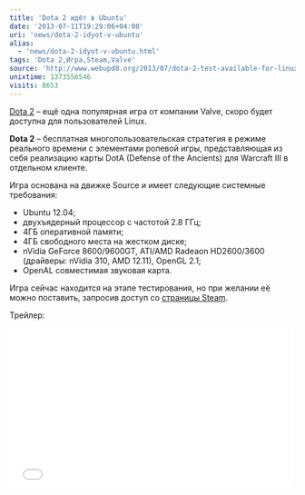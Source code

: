 ```yaml
---
title: 'Dota 2 идёт в Ubuntu'
date: '2013-07-11T19:29:06+04:00'
uri: 'news/dota-2-idyot-v-ubuntu'
alias: 
  - 'news/dota-2-idyot-v-ubuntu.html'
tags: 'Dota 2,Игра,Steam,Valve'
source: 'http://www.webupd8.org/2013/07/dota-2-test-available-for-linux-steam.html'
unixtime: 1373556546
visits: 8653
---
```

[Dota 2](http://ru.wikipedia.org/wiki/Dota_2) – ещё одна популярная игра от компании Valve, скоро будет доступна для пользователей Linux.
 
**Dota 2** – бесплатная многопользовательская стратегия в режиме реального времени с элементами ролевой игры, представляющая из себя реализацию карты DotA (Defense of the Ancients) для Warcraft III в отдельном клиенте.

Игра основана на движке Source и имеет следующие системные требования:

*   Ubuntu 12.04;
*   двухъядерный процессор с частотой 2.8 ГГц;
*   4ГБ оперативной памяти;
*   4ГБ свободного места на жестком диске;
*   nVidia GeForce 8600/9600GT, ATI/AMD Radeaon HD2600/3600 (драйверы: nVidia 310, AMD 12.11), OpenGL 2.1;
*   OpenAL совместимая звуковая карта.

Игра сейчас находится на этапе тестирования, но при желании её можно поставить, запросив доступ со [страницы Steam](http://store.steampowered.com/app/570/).

Трейлер:

<iframe width="500" height="281" src="//www.youtube.com/embed/-cSFPIwMEq4" frameborder="0" allowfullscreen=""></iframe>
